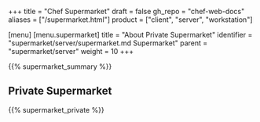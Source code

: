 +++
title = "Chef Supermarket"
draft = false
gh_repo = "chef-web-docs"
aliases = ["/supermarket.html"]
product = ["client", "server", "workstation"]

[menu]
  [menu.supermarket]
    title = "About Private Supermarket"
    identifier = "supermarket/server/supermarket.md Supermarket"
    parent = "supermarket/server"
    weight = 10
+++

{{% supermarket_summary %}}

## Private Supermarket

{{% supermarket_private %}}

